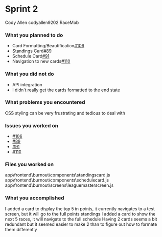 # Sprint 2

Cody Allen
codyallen9202
RaceMob

### What you planned to do

- Card Formatting/Beautification[#106](https://github.com/utk-cs340-fall23/RaceMob/issues/106)
- Standings Card[#89](https://github.com/utk-cs340-fall23/RaceMob/issues/89)
- Schedule Card[#91](https://github.com/utk-cs340-fall23/RaceMob/issues/91)
- Navigation to new cards[#110](https://github.com/utk-cs340-fall23/RaceMob/issues/110)

### What you did not do

- API integration
- I didn't really get the cards formatted to the end state

### What problems you encountered

CSS styling can be very frustrating and tedious to deal with

### Issues you worked on

- [#106](https://github.com/utk-cs340-fall23/RaceMob/issues/106)
- [#89](https://github.com/utk-cs340-fall23/RaceMob/issues/89)
- [#91](https://github.com/utk-cs340-fall23/RaceMob/issues/91)
- [#110](https://github.com/utk-cs340-fall23/RaceMob/issues/110)

### Files you worked on

app\frontend\burnout\components\standingscard.js
app\frontend\burnout\components\schedulecard.js
app\frontend\burnout\screens\leaguemasterscreen.js


### What you accomplished

I added a card to display the top 5 in points, it currently navigates to a test screen, but it will go to the full points standings
I added a card to show the next 5 races, it will navigate to the full schedule
Having 2 cards seems a bit redundant but it seemed easier to make 2 than to figure out how to formate them differently